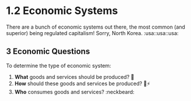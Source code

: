 # 1.2 Economic Systems

There are a bunch of economic systems out there, the most common (and superior) being regulated capitalism! Sorry, North Korea. :usa::usa::usa:

## 3 Economic Questions

To determine the type of economic system:

1. **What** goods and services should be produced? :fried_shrimp:
2. **How** should these goods and services be produced? :ocean::zap:
3. **Who** consumes goods and services? :neckbeard: